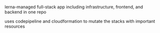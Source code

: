 lerna-managed full-stack app including infrastructure, frontend, and backend in one repo

uses codepipeline and cloudformation to mutate the stacks with important resources
